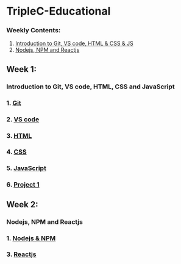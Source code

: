 # TripleC-Educational

### Weekly Contents:
1. [Introduction to Git, VS code, HTML & CSS & JS](#week-1)
2. [Nodejs, NPM and Reactjs](#week-2)

## Week 1:
### Introduction to Git, VS code, HTML, CSS and JavaScript
### 1. [Git](git.md)
### 2. [VS code](vscode.md)
### 3. [HTML](html.md)
### 4. [CSS](css.md)
### 5. [JavaScript](js.md)
### 6. [Project 1](project1.md)

## Week 2:
### Nodejs, NPM and Reactjs
### 1. [Nodejs & NPM](nodejsnpm.md)
### 3. [Reactjs](reactjs.md)
